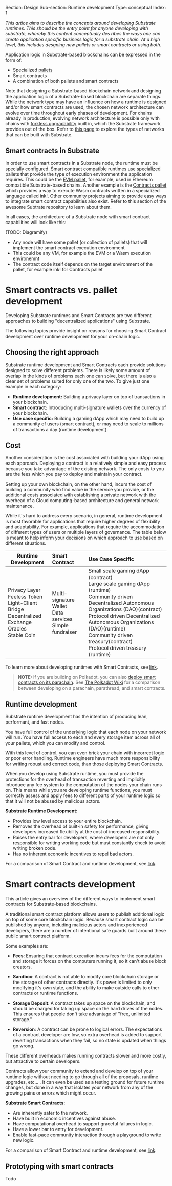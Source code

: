 Section: Design
Sub-section: Runtime development
Type: conceptual 
Index: 1

_This artice aims to describe the concepts around developing Substrate runtimes._
_This should be the entry point for anyone developing with substrate, whereby this content conceptually des ribes the ways one can create application specific business logic for a substrate chain. At a high level, this includes desgning new pallets or smart contracts or using both._

Application logic in Substrate-based blockchains can be expressed in the form of:

- Specialized [pallets](/todo)
- Smart contracts
- A combination of both pallets and smart contracts

Note that designing a Substrate-based blockchain network and designing the application logic of a Substrate-based blockchain are separate things.
While the network type may have an influence on how a runtime is designed and/or how smart contracts are used, the chosen network architecture can evolve over time throughout early phases of development.
For chains already in production, evolving network architecture is possible only with chains with [forkless upgradability](/todo-link) built in, which the Substrate framework provides out of the box.
Refer to [this page](./02-fundamentals/network-types) to explore the types of networks that can be built with Substrate. 

## Smart contracts in Substrate
In order to use smart contracts in a Substrate node, the runtime must be specially configured.
Smart contract compatible runtimes use specialized pallets that provide the type of execution environment the application requires. 
This could be the [EVM pallet](/pallet-todo-link), for example, used in Ethereum compatible Substrate-based chains.
Another example is the [Contracts pallet](/pallet-todo-link) which provides a way to execute Wasm contracts written in a specialized language called ink!. 
Other community projects aiming to provide easy ways to integrate smart contract capabilities also exist.
Refer to this section of the awesome Subtrate repository to learn about them. 

In all cases, the architecture of a Substrate node with smart contract capabilities will look like this:

(TODO: Diagramify)

- Any node will have some pallet (or collection of pallets) that will implement the smart contract execution environment 
- This could be any VM, for example the EVM or a Wasm execution environemnt
- The contract code itself depends on the target environment of the pallet, for example ink! for Contracts pallet

# Smart contracts vs. pallet development
Developing Substrate runtimes and Smart Contracts are two different approaches to building "decentralized applications" using Substrate.

The following topics provide insight on reasons for choosing Smart Contract development over runtime development for your on-chain logic.

## Choosing the right approach
Substrate runtime development and Smart Contracts each provide solutions designed to solve different problems. 
There is likely some amount of overlap in the kinds of problems each one can solve, but there is also a clear set of problems suited for only one of the two. 
To give just one example in each category:

- **Runtime development:** Building a privacy layer on top of transactions in your blockchain.
- **Smart contract:** Introducing multi-signature wallets over the currency of your blockchain.
- **Use case specific:** Building a gaming dApp which may need to build up a community of users (smart contract), or may need to scale to millions of transactions a day (runtime development).

## Cost 
Another consideration is the cost associated with building your dApp using each approach. Deploying a contract is a relatively simple and easy process because you take advantage of the existing network. The only costs to you are the fees which you pay to deploy and maintain your contract.

Setting up your own blockchain, on the other hand, incurs the cost of building a community who find value in the service you provide, or the additional costs associated with establishing a private network with the overhead of a Cloud computing-based architecture and general network maintenance.

While it's hard to address every scenario, in general, runtime development is most favorable for applications that require higher degrees of flexibility and adaptability. For example, applications that require the accommodation of different types of users or multiple layers of governance. The table below is meant to help inform your decisions on which approach to use based on different situations.

| Runtime Development | Smart Contract | Use Case Specific |
|---------------------|:---------------|:------------------|
| Privacy Layer  <br>Feeless Token <br>Light-Client Bridge <br> Decentralized Exchange <br>Oracles <br>Stable Coin| Multi-signature Wallet <br> Data services <br> Simple fundraiser | Small scale gaming dApp (contract) <br>Large scale gaming dApp (runtime) <br> Community driven Decentralized Autonomous Organizations (DAO)(contract)<br> Protocol driven Decentralized Autonomous Organizations (DAO)(runtime) <br> Community driven treasury(contract)<br> Protocol driven treasury (runtime)                |

To learn more about developing runtimes with Smart Contracts, see [link](link). <br>

> **NOTE:** If you are building on Polkadot, you can also [deploy smart contracts on its parachain](https://wiki.polkadot.network/docs/en/build-smart-contracts). See [The Polkadot Wiki](https://wiki.polkadot.network/docs/build-build-with-polkadot#what-is-the-difference-between-building-a-parachain-a-parathread-or-a-smart-contract) for a comparison between developing on a parachain, parathread, and smart contracts.

## Runtime development
Substrate runtime development has the intention of producing lean, performant, and fast nodes. 

You have full control of the underlying logic that each node on your network will run. You have full access to each and every storage item across all of your pallets, which you can modify and control.

With this level of control, you can even brick your chain with incorrect logic or poor error handling. Runtime engineers have much more responsibility for writing robust and correct code, than those deploying Smart Contracts.

When you develop using Substrate runtime, you must provide the protections for the overhead of transaction reverting and implicitly introduce any fee system to the computation of the nodes your chain runs on. This means while you are developing runtime functions, you must correctly assess and apply fees to different parts of your runtime logic so that it will not be abused by malicious actors.

**Substrate Runtime Development:**

- Provides low level access to your entire blockchain.
- Removes the overhead of built-in safety for performance,
  giving developers increased flexibility at the cost of increased responsibility.
- Raises the entry bar for developers, where developers are
  not only responsible for writing working code but must constantly check to avoid writing broken code.
- Has no inherent economic incentives to repel bad actors.

For a comparison of Smart Contract and runtime development, see [link](link).


# Smart contracts development
This article gives an overview of the different ways to implement smart contracts for Substrate-based blockchains.

A traditional smart contract platform allows users to publish additional logic on top of some core blockchain logic. Because smart contract logic can be published by anyone, including malicious actors and inexperienced developers, there are a number of intentional safe guards built around these public smart contract platform.

Some examples are:

- **Fees**: Ensuring that contract execution incurs fees for the computation and storage it forces on the computers running it, so it can't abuse block creators.

- **Sandbox**: A contract is not able to modify core blockchain storage or the storage of other contracts directly. It's power is limited to only modifying it's own state, and the ability to make outside calls to other contracts or runtime functions.

- **Storage Deposit**: A contract takes up space on the blockchain, and should be charged for taking up space on the hard drives of the nodes. This ensures that people don't take advantage of "free, unlimited storage."

- **Reversion**: A contract can be prone to logical errors. The expectations of a contract developer are low, so extra overhead is added to support reverting transactions when they fail, so no state is updated when things go wrong.

These different overheads makes running contracts slower and more costly, but attractive to certain developers.

Contracts allow your community to extend and develop on top of your runtime logic without needing to go through all of the proposals, runtime upgrades, etc... . It can even be used
as a testing ground for future runtime changes, but done in a way that isolates your network from any of the growing pains or errors which might occur.

**Substrate Smart Contracts:**

- Are inherently safer to the network.
- Have built in economic incentives against abuse.
- Have computational overhead to support graceful failures in logic.
- Have a lower bar to entry for development.
- Enable fast-pace community interaction through a playground to write new logic.

For a comparison of Smart Contract and runtime development, see [link](link).
## Prototyping with smart contracts

Todo

